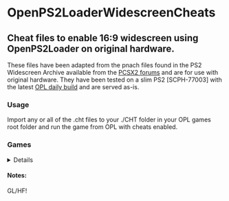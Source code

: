 # OpenPS2LoaderWidescreenCheats
<h2>Cheat files to enable 16:9 widescreen using OpenPS2Loader on original hardware.</h2>

<p>These files have been adapted from the pnach files found in the PS2 Widescreen Archive available from the <a href="https://forums.pcsx2.net/Thread-PCSX2-Widescreen-Game-Patches">PCSX2 forums</a> and are for use with original hardware. They have been tested on a slim PS2 [SCPH-77003] with the latest <a href="https://www.ps2-home.com/forum/viewtopic.php?t=3">OPL daily build</a> and are served as-is.</p>

<h3>Usage</h3>
<p>Import any or all of the .cht files to your ./CHT folder in your OPL games root folder and run the game from OPL with cheats enabled.</p>


<h3>Games</h3>
<details>

	Serial		Title							CRC
 
    SLES_501.09; 	7 Blades.						97AE372A.
    SLES_509.72; 	Barbarian. 						5CCA0737.
    SLES_531.54; 	Bard's Tale, The.					26420115.
    SLES_519.17;	Beyond Good & Evil.					591ABA45.
    SLES_516.20; 	Black & Bruised.					F743CD58.
    SLES_507.71; 	Blood Omen 2: Legacy of Kain. 				06DCCAF4.
    SLES_502.03; 	Bloody Roar 3.						880AA922.
    SLES_518.77; 	Bloody Roar 4.						C5DBDB45.
    SLES_525.34; 	Crimson Tears.						AA5725B5.
    SLES_526.84; 	Cyclone Circus.						D6AAB8A1.
    SCES_500.03; 	Dead or Alive 2.					7A51F86E.
    SCES_530.54; 	Death by Degrees.					59683BB0.
    SLES_509.30; 	Dino Stalker. 						086DB720.
    SLES_544.60;	Dragon Sisters.						1054ED67.
    SCES_500.06; 	Drakan - The Ancients' Gates. 				04F9D87F.
    SLES_523.22; 	Drakengard.						79585776.
    SLES_537.94; 	Drakengard 2.						EC432B24.
    SLES_500.50; 	Evergrace. 						F40297F7.
    SLES_535.39; 	Fahrenheit. 						8F96D103.
    SLES_534.08; 	Fighting Angels. 					B0621C55.
    SLES_503.10; 	Freak Out. 						FE191134.
    SLES_528.24; 	Furry Tales. 						AA91DEA8.
    SLES_503.14; 	Giants: Citizen Kabuto. 				C0A963DB.
    SLES_544.90; 	God Hand. 						DE9722A5.
    SLES_528.77; 	Haunting Ground. 					2CD5794C.
    SLES_505.44; 	Jet Ion GP. 						EB20EAA6.
    SLES_521.79; 	Kaan - Barbarian's Blade. 				973793E8.
    SLES_534.11; 	Kuon. 							09B4F5F9.
    SLES_529.78; 	La Pucelle: Tactics. 					474EC389.
    SLES_512.27; 	Lara Croft Tomb Raider: The Angel Of Darkness. 		54AD76D7.
    SLES_501.96; 	Legacy of Kain: Soul Reaver 2. 				6D8B4CD1.
    SLES_521.50; 	Legacy of Kain: Defiance. 				BCAD1E8A.
    SLES_502.30; 	Lotus Challenge. 					D48A92E1.
    SLES_516.53; 	Mace Griffin - Bounty Hunter. 				CBC401C5.
    SLES_534.83; 	Magna Carta: Tears of Blood. 				49F78F24.
    SLES_510.58; 	Maken Shao - Demon Sword. 				54854C71.
    SLES_502.48; 	MDK2 - Armageddon. 					4515F52F.
    SLES_513.58; 	Mystic Heroes. 						8C8E2877.
    SLES_522.38;	Nightshade.						3B470BBD.
    SLES_544.39; 	Okami. 							891F223F.
    SLES_501.34; 	Oni. 							22E85E68.
    SLES_505.92; 	Operative, The: No One Lives Forever. 			18F2A070.
    SLES_506.80; 	Pirates - The Legend Of Black Kat. 			E677B8F1.
    SLES_519.18; 	Prince of Persia: The Sands of Time. 			4B58A7A8.
    SLES_528.22; 	Prince of Persia: Warrior Within. 			105CC366.
    SLES_537.77; 	Prince of Persia: The Two Thrones. 			6FC40BAA.
    SLES_538.30; 	Psychonauts. 						6B97BBC8.
    SLES_512.35; 	Raging Blades. 						A8D651D2.
    SLES_530.25; 	Red Ninja - End of Honor. 				6419FCC3.
    SCES_505.01; 	Rez.							AE1152EB.
    SLES_542.18; 	Rule of Rose. 						52585249.
    SLES_525.35; 	Rumble Roses. 						81C67E91.
    SLES_506.77; 	Shadow Hearts. 						DEFA4763.
    SLES_820.30; 	Shadow Hearts 2: Covenant. 				167A484D.
    SLES_820.31; 	Shadow Hearts 2: Covenant. 				167A484D.
    SLES_547.11; 	Shadow Hearts 3: From The New World. 			03F9539F.
    SLES_504.46; 	Shadow Man: 2econd Coming. 				48553EAF.
    SCES_514.28;	Shinobi.						29B5FDB9.
    SCES_533.12; 	Soul Calibur III. 					BC5480A3.
    SLES_551.67; 	Soul Nomad & the World Eaters. 				4A2F5CDA.
    SLES_528.82; 	Stolen. 						BBAE448F.
    SCES_508.78; 	Tekken 4. 						F48F994A.
    SCES_532.02; 	Tekken 5. 						1F88BECD.
    SCES_500.01; 	Tekken Tag Tournament. 					D07E8F35.
    SLES_530.14; 	Tenchu: Fatal Shadows. 					E7CCCB1E.
    SLES_506.79; 	Tenchu: Wrath of Heaven. 				C8DADF58.
    SCES_503.00; 	Time Crisis 2. 						30FABE51.
    SLES_500.78; 	TimeSplitters. 						288AA369.
    SLES_508.77; 	TimeSplitters 2. 					5CC9BF81.
    SLES_538.24; 	Trapt. 							2A79E058.
    SLES_526.78; 	Viewtiful Joe. 						2429905B.
    SLES_528.68; 	Viewtiful Joe 2. 					5F2205B1.
    SLES_502.10; 	XGIII: Extreme G Racing. 				A991D167.
    SLES_516.36; 	XGRA - Extreme G Racing Association. 			9D395452.
    
</details>

<h4>Notes:</h4>
<p>GL/HF!</p>
